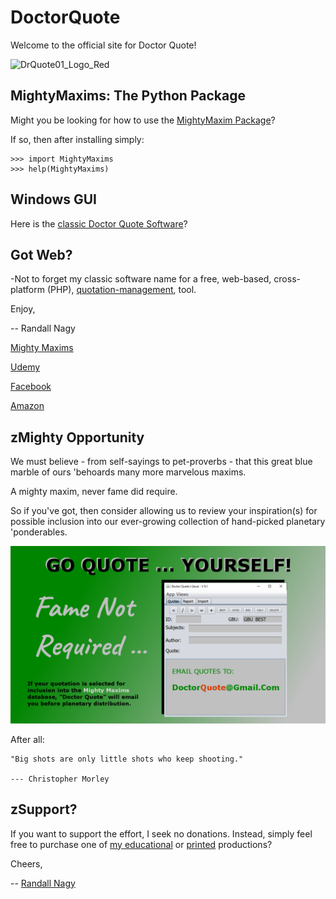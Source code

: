 # DoctorQuote

Welcome to the official site for Doctor Quote!

![DrQuote01_Logo_Red](https://user-images.githubusercontent.com/19798749/134812303-0ef117bb-9a91-41e8-b10f-79056fafc388.png)

## MightyMaxims: The Python Package
Might you be looking for how to use the [MightyMaxim Package](https://pypi.org/project/MightyMaxims)?

If so, then after installing simply:

```
>>> import MightyMaxims
>>> help(MightyMaxims)
```

## Windows GUI
Here is the [classic Doctor Quote Software](https://github.com/soft9000/DoctorQuote/tree/master/DoctorQuote32)?

## Got Web?
-Not to forget my classic software name for a free, web-based, cross-platform (PHP), [quotation-management](https://github.com/soft9000/DoctorQuote/tree/master/QuoteStat04), tool.


Enjoy,

-- Randall Nagy

[Mighty Maxims](https://github.com/soft9000/mightymaxims)

[Udemy](https://www.udemy.com/user/randallnagy2/)

[Facebook](https://www.facebook.com/groups/mightymaxims)

[Amazon](https://www.amazon.com/dp/B09H9DV8KV)

## zMighty Opportunity
We must believe - from self-sayings to pet-proverbs - that this great blue marble of ours 'behoards many more marvelous maxims.

A mighty maxim, never fame did require. 

So if you've got, then consider allowing us to review your inspiration(s) for possible inclusion into our ever-growing collection of hand-picked planetary 'ponderables.

![MightyMaxims Quote Submissions](https://github.com/soft9000/DoctorQuote/blob/master/MightyMaxims/QuoteYourSelf01.png)

After all:

```
"Big shots are only little shots who keep shooting."

--- Christopher Morley
```

## zSupport?
If you want to support the effort, I seek no donations. Instead, simply feel free to purchase one of [my educational](https://www.udemy.com/user/randallnagy2/) or [printed](https://www.amazon.com/Randall-Nagy/e/B08ZJLH1VN?ref=sr_ntt_srch_lnk_1&qid=1660050704&sr=8-1) productions?


Cheers,

-- [Randall Nagy](http://soft9000.com)
